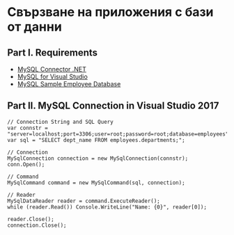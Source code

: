 # Свързване на приложения с бази от данни

## Part I. Requirements
- [MySQL Connector .NET](https://dev.mysql.com/downloads/connector/net/)
- [MySQL for Visual Studio](https://dev.mysql.com/downloads/windows/visualstudio/)
- [MySQL Sample Employee Database](https://github.com/datacharmer/test_db)

## Part II. MySQL Connection in Visual Studio 2017
```
// Connection String and SQL Query
var connstr = "server=localhost;port=3306;user=root;password=root;database=employees";
var sql = "SELECT dept_name FROM employees.departments;";

// Connection
MySqlConnection connection = new MySqlConnection(connstr);
conn.Open();

// Command
MySqlCommand command = new MySqlCommand(sql, connection);

// Reader
MySqlDataReader reader = command.ExecuteReader();
while (reader.Read()) Console.WriteLine("Name: {0}", reader[0]);

reader.Close();
connection.Close();
```
